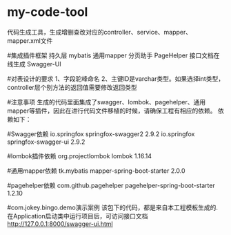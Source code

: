 # my-code-tool
代码生成工具，生成增删查改对应的controller、service、mapper、mapper.xml文件

#集成插件框架
持久层 mybatis
通用mapper
分页助手 PageHelper
接口文档在线生成 Swagger-UI

#对表设计的要求
1、字段驼峰命名
2、主键ID是varchar类型。如果选择int类型，controller层个别方法的返回值需要修改返回类型

#注意事项
生成的代码里面集成了swagger、lombok、pagehelper、通用mapper等插件，因此在进行代码文件移植的时候，请确保工程有相应的依赖。
依赖如下：

#Swagger依赖
<dependency>
    <groupId>io.springfox</groupId>
    <artifactId>springfox-swagger2</artifactId>
    <version>2.9.2</version>
</dependency>
<dependency>
    <groupId>io.springfox</groupId>
    <artifactId>springfox-swagger-ui</artifactId>
    <version>2.9.2</version>
</dependency>

#lombok插件依赖
<dependency>
    <groupId>org.projectlombok</groupId>
    <artifactId>lombok</artifactId>
    <version>1.16.14</version>
</dependency>

#通用mapper依赖
<dependency>
    <groupId>tk.mybatis</groupId>
    <artifactId>mapper-spring-boot-starter</artifactId>
    <version>2.0.0</version>
</dependency>

#pagehelper依赖
<dependency>
    <groupId>com.github.pagehelper</groupId>
    <artifactId>pagehelper-spring-boot-starter</artifactId>
    <version>1.2.10</version>
</dependency>


#com.jokey.bingo.demo演示案例
该包下的代码，都是来自本工程模板生成的.
在Application启动类中运行项目后，可访问接口文档 http://127.0.0.1:8000/swagger-ui.html
